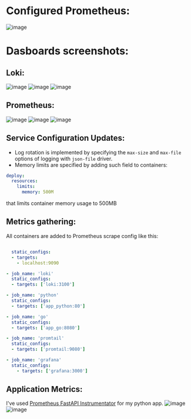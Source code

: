 # Configured Prometheus: 
![image](https://github.com/frog-da/DevOps/assets/84839431/496d89dd-7cc5-4441-a525-0476e63fe4d6)

# Dasboards screenshots:
## Loki:
![image](https://github.com/frog-da/DevOps/assets/84839431/5ac7e10c-34d1-447f-ae41-10714dc09fcc)
![image](https://github.com/frog-da/DevOps/assets/84839431/713c6906-27c8-4444-a3ec-6dcd6f868641)
![image](https://github.com/frog-da/DevOps/assets/84839431/16f1c77f-e8ed-40f7-90ac-1cbcdacc886e)

## Prometheus:
![image](https://github.com/frog-da/DevOps/assets/84839431/92fe84c9-d260-4b1b-ab6a-70c9c2c3dce6)
![image](https://github.com/frog-da/DevOps/assets/84839431/339beb1a-a530-4beb-a9df-0f45cd39a964)
![image](https://github.com/frog-da/DevOps/assets/84839431/1b51fb1a-cf7c-4a24-acb5-b352126b7d98)

## Service Configuration Updates:

- Log rotation is implemented by specifying the `max-size` and `max-file` options of logging with `json-file` driver.
- Memory limits are specified by adding such field to containers:

```yaml
deploy:
  resources:
    limits:
      memory: 500M
```

that limits container memory usage to 500MB

## Metrics gathering:

All containers are added to Prometheus scrape config like this:

```yaml

  static_configs:
  - targets:
    - localhost:9090

- job_name: 'loki'
  static_configs:
  - targets: ['loki:3100']

- job_name: 'python'
  static_configs:
  - targets: ['app_python:80']

- job_name: 'go'
  static_configs:
  - targets: ['app_go:8080']

- job_name: 'promtail'
  static_configs:
  - targets: ['promtail:9080']

- job_name: 'grafana'
  static_configs:
    - targets: ['grafana:3000']
```
## Application Metrics:

I've used [Prometheus FastAPI Instrumentator](https://github.com/trallnag/prometheus-fastapi-instrumentator) for my python app.
![image](https://github.com/frog-da/DevOps/assets/84839431/dbb09a6f-a19c-4874-991e-4ce7b6e7ad55)
![image](https://github.com/frog-da/DevOps/assets/84839431/1d73ed30-7af8-402c-8663-127b47f08ee1)



